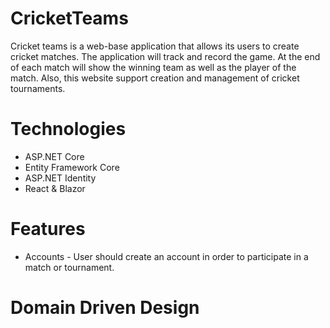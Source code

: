 # CricketTeams
Cricket teams is a web-base application that allows its users to create cricket matches. The application will track and record the game. At the end of each match will show the winning team as well as the player of the match. Also, this website support creation and management of cricket tournaments.  
# Technologies
- ASP.NET Core
- Entity Framework Core
- ASP.NET Identity
- React & Blazor
# Features
- Accounts - User should create an account in order to participate in a match or tournament.
# Domain Driven Design
